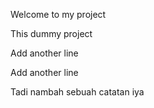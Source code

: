 Welcome to my project

This dummy project

Add another line

Add another line

Tadi nambah sebuah catatan
iya